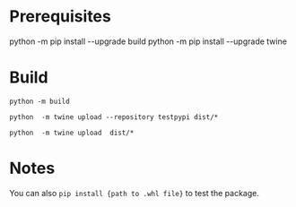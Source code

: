 # Prerequisites
python -m pip install --upgrade build
python -m pip install  --upgrade twine


# Build
`python -m build`

`python  -m twine upload --repository testpypi dist/*`

`python  -m twine upload  dist/*`
# Notes
You can also `pip install {path to .whl file}` to test the package.

